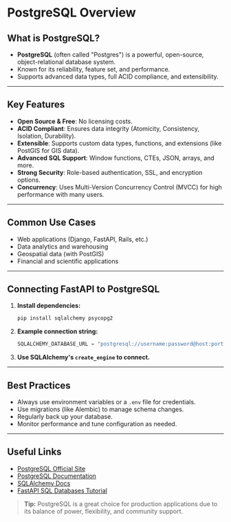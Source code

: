 # PostgreSQL Overview

## What is PostgreSQL?

- **PostgreSQL** (often called "Postgres") is a powerful, open-source, object-relational database system.
- Known for its reliability, feature set, and performance.
- Supports advanced data types, full ACID compliance, and extensibility.

---

## Key Features

- **Open Source & Free**: No licensing costs.
- **ACID Compliant**: Ensures data integrity (Atomicity, Consistency, Isolation, Durability).
- **Extensible**: Supports custom data types, functions, and extensions (like PostGIS for GIS data).
- **Advanced SQL Support**: Window functions, CTEs, JSON, arrays, and more.
- **Strong Security**: Role-based authentication, SSL, and encryption options.
- **Concurrency**: Uses Multi-Version Concurrency Control (MVCC) for high performance with many users.

---

## Common Use Cases

- Web applications (Django, FastAPI, Rails, etc.)
- Data analytics and warehousing
- Geospatial data (with PostGIS)
- Financial and scientific applications

---

## Connecting FastAPI to PostgreSQL

1. **Install dependencies:**
   ```bash
   pip install sqlalchemy psycopg2
   ```
2. **Example connection string:**
   ```python
   SQLALCHEMY_DATABASE_URL = "postgresql://username:password@host:port/dbname"
   ```
3. **Use SQLAlchemy's `create_engine` to connect.**

---

## Best Practices

- Always use environment variables or a `.env` file for credentials.
- Use migrations (like Alembic) to manage schema changes.
- Regularly back up your database.
- Monitor performance and tune configuration as needed.

---

## Useful Links

- [PostgreSQL Official Site](https://www.postgresql.org/)
- [PostgreSQL Documentation](https://www.postgresql.org/docs/)
- [SQLAlchemy Docs](https://docs.sqlalchemy.org/)
- [FastAPI SQL Databases Tutorial](https://fastapi.tiangolo.com/tutorial/sql-databases/)

> **Tip:** PostgreSQL is a great choice for production applications due to its balance of power, flexibility, and community support.
